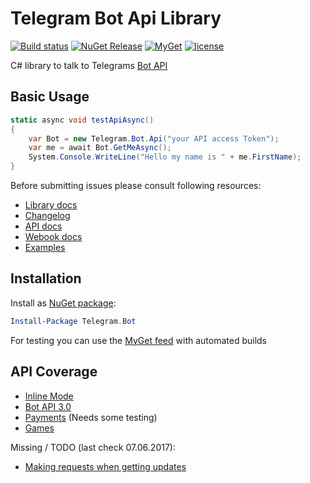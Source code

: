 # Telegram Bot Api Library

[![Build status](https://ci.appveyor.com/api/projects/status/x0vwuxdhe644sys0/branch/master?svg=true)](https://ci.appveyor.com/project/MrRoundRobin/telegram-bot/branch/master)
[![NuGet Release](https://img.shields.io/nuget/vpre/Telegram.Bot.svg?maxAge=3600)](https://www.nuget.org/packages/Telegram.Bot/)
[![MyGet](https://img.shields.io/myget/telegram-bot/v/Telegram.bot.svg?maxAge=3600)](https://www.myget.org/feed/telegram-bot/package/nuget/Telegram.Bot)
[![license](https://img.shields.io/github/license/mrroundrobin/telegram.bot.svg?maxAge=2592000)](https://raw.githubusercontent.com/MrRoundRobin/telegram.bot/master/LICENSE.txt)

C# library to talk to Telegrams [Bot API](https://core.telegram.org/bots/api)

## Basic Usage

```C#
static async void testApiAsync()
{
    var Bot = new Telegram.Bot.Api("your API access Token");
    var me = await Bot.GetMeAsync();
    System.Console.WriteLine("Hello my name is " + me.FirstName);
}
```

Before submitting issues please consult following resources:

* [Library docs](https://mrroundrobin.github.io/telegram.bot/)
* [Changelog](https://github.com/MrRoundRobin/telegram.bot/blob/master/CHANGELOG.md)
* [API docs](https://core.telegram.org/bots/api)
* [Webook docs](https://core.telegram.org/bots/webhooks)
* [Examples](https://github.com/MrRoundRobin/telegram.bot.examples)

## Installation

Install as [NuGet package](https://www.nuget.org/packages/Telegram.Bot/):

```powershell
Install-Package Telegram.Bot
```

For testing you can use the [MyGet feed](https://www.myget.org/gallery/telegram-bot) with automated builds

## API Coverage

* [Inline Mode](https://core.telegram.org/bots/inline)
* [Bot API 3.0](https://core.telegram.org/bots/api-changelog)
* [Payments](https://core.telegram.org/bots/payments) (Needs some testing)
* [Games](https://core.telegram.org/bots/games)

Missing / TODO (last check 07.06.2017):

* [Making requests when getting updates](https://core.telegram.org/bots/api#making-requests-when-getting-updates)
